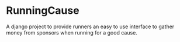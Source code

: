# RunningCause
A django project to provide runners an easy to use interface to gather money 
from sponsors when running for a good cause.
